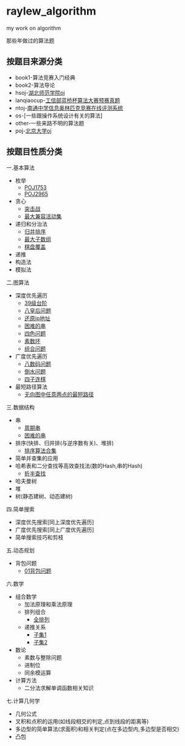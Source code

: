 # raylew_algorithm
my work on algorithm

那些年做过的算法题
## 按题目来源分类
* book1-算法竞赛入门经典
* book2-算法导论
* hsoj-[湖北师范学院oj](http://www.cs.hbnu.edu.cn/hsoj)
* lanqiaocup-[工信部蓝桥杯算法大赛预赛真题](http://www.lanqiao.org)
* ntoj-[南通中学信息奥林匹克竞赛在线评测系统](http://www.ntnoi.cn:8080/acmhome/welcome.do?method=index)
* os-[一些跟操作系统设计有关的算法]
* other-一些来路不明的算法题
* poj-[北京大学oj](http://poj.org)

## 按题目性质分类
一.基本算法
* 枚举
  * [POJ1753](https://github.com/aishangzoulu/raylew_algorithm/blob/master/src/main/java/com/raylew/algorithm/poj/POJ1753.java) 
  * [POJ2965](https://github.com/aishangzoulu/raylew_algorithm/blob/master/src/main/java/com/raylew/algorithm/poj/POJ2965.java)
* 贪心
  * [突击战](https://github.com/aishangzoulu/raylew_algorithm/blob/master/src/main/java/com/raylew/algorithm/book1/%E7%AA%81%E5%87%BB%E6%88%98.java)
  * [最大兼容活动集](https://github.com/aishangzoulu/raylew_algorithm/blob/master/src/main/java/com/raylew/algorithm/book1/%E6%9C%80%E5%A4%A7%E5%85%BC%E5%AE%B9%E6%B4%BB%E5%8A%A8%E9%9B%86.java)
* 递归和分治法
  * [归并排序](https://github.com/aishangzoulu/raylew_algorithm/blob/master/src/main/java/com/raylew/algorithm/book1/%E5%BD%92%E5%B9%B6%E6%8E%92%E5%BA%8F.java)
  * [最大子数组](https://github.com/aishangzoulu/raylew_algorithm/blob/master/src/main/java/com/raylew/algorithm/book1/%E6%9C%80%E5%A4%A7%E5%AD%90%E6%95%B0%E7%BB%84.java)
  * [棋盘覆盖](https://github.com/aishangzoulu/raylew_algorithm/blob/master/src/main/java/com/raylew/algorithm/book1/%E6%A3%8B%E7%9B%98%E8%A6%86%E7%9B%96.java)
* 递推
* 构造法
* 模拟法

二.图算法
* 深度优先遍历
  * [39级台阶](https://github.com/aishangzoulu/raylew_algorithm/blob/master/src/main/java/com/raylew/algorithm/lanqiaocup/LanQiao13_3.java)
  * [八皇后问题](https://github.com/aishangzoulu/raylew_algorithm/blob/master/src/main/java/com/raylew/algorithm/book1/%E5%85%AB%E6%95%B0%E7%A0%81%E9%97%AE%E9%A2%98.java)
  * [还原ip地址](https://github.com/aishangzoulu/raylew_algorithm/blob/master/src/main/java/com/raylew/algorithm/book1/%E8%BF%98%E5%8E%9FIP%E5%9C%B0%E5%9D%80.java)
  * [困难的串](https://github.com/aishangzoulu/raylew_algorithm/blob/master/src/main/java/com/raylew/algorithm/book1/%E5%9B%B0%E9%9A%BE%E7%9A%84%E4%B8%B2.java)
  * [四色问题](https://github.com/aishangzoulu/raylew_algorithm/blob/master/src/main/java/com/raylew/algorithm/book1/%E5%9B%9B%E8%89%B2%E9%97%AE%E9%A2%98.java)
  * [素数环](https://github.com/aishangzoulu/raylew_algorithm/blob/master/src/main/java/com/raylew/algorithm/book1/%E7%B4%A0%E6%95%B0%E7%8E%AF.java)
  * [组合问题](https://github.com/aishangzoulu/raylew_algorithm/blob/master/src/main/java/com/raylew/algorithm/book1/%E7%BB%84%E5%90%88%E9%97%AE%E9%A2%98.java)
* 广度优先遍历
  * [八数码问题](https://github.com/aishangzoulu/raylew_algorithm/blob/master/src/main/java/com/raylew/algorithm/book1/%E5%85%AB%E6%95%B0%E7%A0%81%E9%97%AE%E9%A2%98.java)
  * [倒水问题](https://github.com/aishangzoulu/raylew_algorithm/blob/master/src/main/java/com/raylew/algorithm/book1/%E5%80%92%E6%B0%B4%E9%97%AE%E9%A2%98.java)
  * [四子连棋](https://github.com/aishangzoulu/raylew_algorithm/blob/master/src/main/java/com/raylew/algorithm/book1/%E5%9B%9B%E5%AD%90%E8%BF%9E%E6%A3%8B.java)
* 最短路径算法
  * [无向图中任意两点的最短路径](https://github.com/aishangzoulu/raylew_algorithm/blob/master/src/main/java/com/raylew/algorithm/book2/Success_SQ.java) 
  
三.数据结构
* 串
  * [周期串](https://github.com/aishangzoulu/raylew_algorithm/blob/master/src/main/java/com/raylew/algorithm/book1/%E5%91%A8%E6%9C%9F%E4%B8%B2.java) 
  * [困难的串](https://github.com/aishangzoulu/raylew_algorithm/blob/master/src/main/java/com/raylew/algorithm/book1/%E5%9B%B0%E9%9A%BE%E7%9A%84%E4%B8%B2.java) 
* 排序(快排、归并排(与逆序数有关)、堆排)
  * [排序算法合集](https://github.com/aishangzoulu/raylew_algorithm/blob/master/src/main/java/com/raylew/algorithm/other/%E6%8E%92%E5%BA%8F%E7%AE%97%E6%B3%95%E9%9B%86%E5%90%88.java)
* 简单并查集的应用
* 哈希表和二分查找等高效查找法(数的Hash,串的Hash)
  * [折半查找](https://github.com/aishangzoulu/raylew_algorithm/blob/master/src/main/java/com/raylew/algorithm/book1/%E6%8A%98%E5%8D%8A%E6%9F%A5%E6%89%BE.java)
* 哈夫曼树
* 堆
* 树(静态建树、动态建树)

四.简单搜索
* 深度优先搜索[同上深度优先遍历]
* 广度优先搜索[同上广度优先遍历]
* 简单搜索技巧和剪枝

五.动态规划
* 背包问题
  * [01背包问题](https://github.com/aishangzoulu/raylew_algorithm/blob/master/src/main/java/com/raylew/algorithm/book1/P01%E8%83%8C%E5%8C%85.java)

六.数学
* 组合数学
	* 加法原理和乘法原理
	* 排列组合
	  * [全排列](https://github.com/aishangzoulu/raylew_algorithm/blob/master/src/main/java/com/raylew/algorithm/other/%E5%85%A8%E6%8E%92%E5%88%97.java) 
	* 递推关系
	  * [子集1](https://github.com/aishangzoulu/raylew_algorithm/blob/master/src/main/java/com/raylew/algorithm/other/%E5%AD%90%E9%9B%861.java)
	  * [子集2](https://github.com/aishangzoulu/raylew_algorithm/blob/master/src/main/java/com/raylew/algorithm/other/%E5%AD%90%E9%9B%862.java)
* 数论
	* 素数与整除问题
	* 进制位
	* 同余模运算
* 计算方法
	* 二分法求解单调函数相关知识

七.计算几何学
* 几何公式
* 叉积和点积的运用(如线段相交的判定,点到线段的距离等)
* 多边型的简单算法(求面积)和相关判定(点在多边型内,多边型是否相交)
* 凸包
